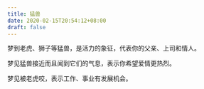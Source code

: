 ```yaml
---
title: 猛兽
date: 2020-02-15T20:54:12+08:00
draft: false
---
```


梦到老虎、狮子等猛兽，是活力的象征，代表你的父亲、上司和情人。



梦见猛兽接近而且闻到它们的气息，表示你希望爱情更热烈。



梦见被老虎咬，表示工作、事业有发展机会。

